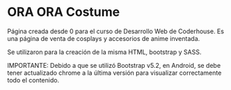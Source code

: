# ORA ORA Costume

Página creada desde 0 para el curso de Desarrollo Web de Coderhouse. Es una página de venta de cosplays y accesorios de anime inventada.

Se utilizaron para la creación de la misma HTML, bootstrap y SASS.

IMPORTANTE: Debido a que se utilizó Bootstrap v5.2, en Android, se debe tener actualizado chrome a la última versión para visualizar correctamente todo el contenido.
